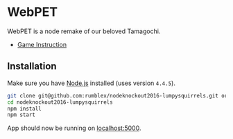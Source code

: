 # WebPET

WebPET is a node remake of our beloved Tamagochi.

* [Game Instruction](https://github.com/rumblex/nodeknockout2016-lumpysquirrels/wiki/Game-Instructions)



## Installation

Make sure you have [Node.js](http://nodejs.org/) installed (uses version `4.4.5`).

```sh
git clone git@github.com:rumblex/nodeknockout2016-lumpysquirrels.git or clone your own fork
cd nodeknockout2016-lumpysquirrels
npm install
npm start
```

App should now be running on [localhost:5000](http://localhost:5000/).
